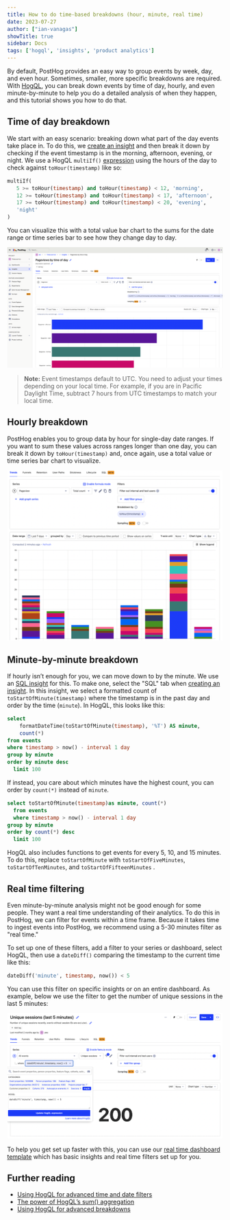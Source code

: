 ```yaml
---
title: How to do time-based breakdowns (hour, minute, real time)
date: 2023-07-27
author: ["ian-vanagas"]
showTitle: true
sidebar: Docs
tags: ['hogql', 'insights', 'product analytics']
---
```


By default, PostHog provides an easy way to group events by week, day, and even hour. Sometimes, smaller, more specific breakdowns are required. With [HogQL](/docs/hogql), you can break down events by time of day, hourly, and even minute-by-minute to help you do a detailed analysis of when they happen, and this tutorial shows you how to do that.

## Time of day breakdown

We start with an easy scenario: breaking down what part of the day events take place in. To do this, we [create an insight](https://app.posthog.com/insights/new) and then break it down by checking if the event timestamp is in the morning, afternoon, evening, or night. We use a HogQL `multiIf()` [expression](/docs/hogql/expressions) using the hours of the day to check against `toHour(timestamp)` like so:

```sql
multiIf(
   5 >= toHour(timestamp) and toHour(timestamp) < 12, 'morning',
   12 >= toHour(timestamp) and toHour(timestamp) < 17, 'afternoon',
   17 >= toHour(timestamp) and toHour(timestamp) < 20, 'evening',
   'night'
)
```

You can visualize this with a total value bar chart to the sums for the date range or time series bar to see how they change day to day.

![Time of day](../images/tutorials/time-breakdowns/day.png)

> **Note:** Event timestamps default to UTC. You need to adjust your times depending on your local time. For example, if you are in Pacific Daylight Time, subtract 7 hours from UTC timestamps to match your local time.

## Hourly breakdown

PostHog enables you to group data by hour for single-day date ranges. If you want to sum these values across ranges longer than one day, you can break it down by `toHour(timestamp)` and, once again, use a total value or time series bar chart to visualize.

![Hourly breakdowns](../images/tutorials/time-breakdowns/hour.png)

## Minute-by-minute breakdown

If hourly isn’t enough for you, we can move down to by the minute. We use an [SQL insight](/docs/product-analytics/sql) for this. To make one, select the "SQL" tab when [creating an insight](https://app.posthog.com/insights/new). In this insight, we select a formatted count of `toStartOfMinute(timestamp)` where the timestamp is in the past day and order by the time (`minute`). In HogQL, this looks like this:

```sql
select 
	formatDateTime(toStartOfMinute(timestamp), '%T') AS minute, 
	count(*)
from events
where timestamp > now() - interval 1 day
group by minute 
order by minute desc
  limit 100
```

If instead, you care about which minutes have the highest count, you can order by `count(*)` instead of `minute`.

```sql
select toStartOfMinute(timestamp)as minute, count(*)
  from events
  where timestamp > now() - interval 1 day
group by minute 
order by count(*) desc
  limit 100
```

HogQL also includes functions to get events for every 5, 10, and 15 minutes. To do this, replace `toStartOfMinute` with `toStartOfFiveMinutes`, `toStartOfTenMinutes`, and `toStartOfFifteenMinutes` .

## Real time filtering

Even minute-by-minute analysis might not be good enough for some people. They want a real time understanding of their analytics. To do this in PostHog, we can filter for events within a time frame. Because it takes time to ingest events into PostHog, we recommend using a 5-30 minutes filter as "real time."

To set up one of these filters, add a filter to your series or dashboard, select HogQL, then use a `dateDiff()` comparing the timestamp to the current time like this:

```sql
dateDiff('minute', timestamp, now()) < 5
```

You can use this filter on specific insights or on an entire dashboard. As example, below we use the filter to get the number of unique sessions in the last 5 minutes:

![Real time filter](../images/tutorials/time-breakdowns/filter.png)

To help you get set up faster with this, you can use our [real time dashboard template](/templates/real-time-dashboard) which has basic insights and real time filters set up for you.

## Further reading

- [Using HogQL for advanced time and date filters](/tutorials/hogql-date-time-filters)
- [The power of HogQL’s sum() aggregation](/tutorials/hogql-sum-aggregation)
- [Using HogQL for advanced breakdowns](/tutorials/hogql-breakdowns)